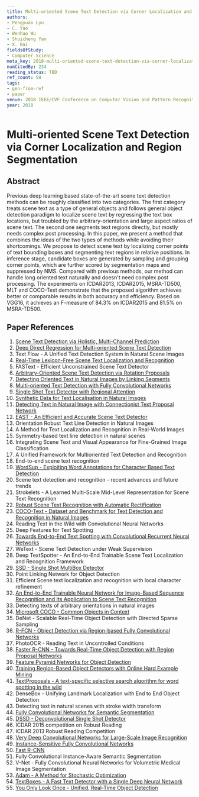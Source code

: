```yaml
---
title: Multi-oriented Scene Text Detection via Corner Localization and Region Segmentation
authors:
- Pengyuan Lyu
- C. Yao
- Wenhao Wu
- Shuicheng Yan
- X. Bai
fieldsOfStudy:
- Computer Science
meta_key: 2018-multi-oriented-scene-text-detection-via-corner-localization-and-region-segmentation
numCitedBy: 234
reading_status: TBD
ref_count: 58
tags:
- gen-from-ref
- paper
venue: 2018 IEEE/CVF Conference on Computer Vision and Pattern Recognition
year: 2018
---
```


# Multi-oriented Scene Text Detection via Corner Localization and Region Segmentation

## Abstract

Previous deep learning based state-of-the-art scene text detection methods can be roughly classified into two categories. The first category treats scene text as a type of general objects and follows general object detection paradigm to localize scene text by regressing the text box locations, but troubled by the arbitrary-orientation and large aspect ratios of scene text. The second one segments text regions directly, but mostly needs complex post processing. In this paper, we present a method that combines the ideas of the two types of methods while avoiding their shortcomings. We propose to detect scene text by localizing corner points of text bounding boxes and segmenting text regions in relative positions. In inference stage, candidate boxes are generated by sampling and grouping corner points, which are further scored by segmentation maps and suppressed by NMS. Compared with previous methods, our method can handle long oriented text naturally and doesn't need complex post processing. The experiments on ICDAR2013, ICDAR2015, MSRA-TD500, MLT and COCO-Text demonstrate that the proposed algorithm achieves better or comparable results in both accuracy and efficiency. Based on VGG16, it achieves an F-measure of 84.3% on ICDAR2015 and 81.5% on MSRA-TD500.

## Paper References

1. [Scene Text Detection via Holistic, Multi-Channel Prediction](2016-scene-text-detection-via-holistic-multi-channel-prediction)
2. [Deep Direct Regression for Multi-oriented Scene Text Detection](2017-deep-direct-regression-for-multi-oriented-scene-text-detection)
3. Text Flow - A Unified Text Detection System in Natural Scene Images
4. [Real-Time Lexicon-Free Scene Text Localization and Recognition](2016-real-time-lexicon-free-scene-text-localization-and-recognition)
5. FASText - Efficient Unconstrained Scene Text Detector
6. [Arbitrary-Oriented Scene Text Detection via Rotation Proposals](2018-arbitrary-oriented-scene-text-detection-via-rotation-proposals)
7. [Detecting Oriented Text in Natural Images by Linking Segments](2017-detecting-oriented-text-in-natural-images-by-linking-segments)
8. [Multi-oriented Text Detection with Fully Convolutional Networks](2016-multi-oriented-text-detection-with-fully-convolutional-networks)
9. [Single Shot Text Detector with Regional Attention](2017-single-shot-text-detector-with-regional-attention)
10. [Synthetic Data for Text Localisation in Natural Images](2016-synthetic-data-for-text-localisation-in-natural-images)
11. [Detecting Text in Natural Image with Connectionist Text Proposal Network](2016-detecting-text-in-natural-image-with-connectionist-text-proposal-network)
12. [EAST - An Efficient and Accurate Scene Text Detector](2017-east-an-efficient-and-accurate-scene-text-detector)
13. Orientation Robust Text Line Detection in Natural Images
14. A Method for Text Localization and Recognition in Real-World Images
15. Symmetry-based text line detection in natural scenes
16. Integrating Scene Text and Visual Appearance for Fine-Grained Image Classification
17. A Unified Framework for Multioriented Text Detection and Recognition
18. End-to-end scene text recognition
19. [WordSup - Exploiting Word Annotations for Character Based Text Detection](2017-wordsup-exploiting-word-annotations-for-character-based-text-detection)
20. Scene text detection and recognition - recent advances and future trends
21. Strokelets - A Learned Multi-Scale Mid-Level Representation for Scene Text Recognition
22. [Robust Scene Text Recognition with Automatic Rectification](2016-robust-scene-text-recognition-with-automatic-rectification)
23. [COCO-Text - Dataset and Benchmark for Text Detection and Recognition in Natural Images](2016-coco-text-dataset-and-benchmark-for-text-detection-and-recognition-in-natural-images)
24. Reading Text in the Wild with Convolutional Neural Networks
25. Deep Features for Text Spotting
26. [Towards End-to-End Text Spotting with Convolutional Recurrent Neural Networks](2017-towards-end-to-end-text-spotting-with-convolutional-recurrent-neural-networks)
27. WeText - Scene Text Detection under Weak Supervision
28. Deep TextSpotter - An End-to-End Trainable Scene Text Localization and Recognition Framework
29. [SSD - Single Shot MultiBox Detector](2016-ssd-single-shot-multibox-detector)
30. Point Linking Network for Object Detection
31. Efficient Scene text localization and recognition with local character refinement
32. [An End-to-End Trainable Neural Network for Image-Based Sequence Recognition and Its Application to Scene Text Recognition](2017-an-end-to-end-trainable-neural-network-for-image-based-sequence-recognition-and-its-application-to-scene-text-recognition)
33. Detecting texts of arbitrary orientations in natural images
34. [Microsoft COCO - Common Objects in Context](2014-microsoft-coco-common-objects-in-context)
35. DeNet - Scalable Real-Time Object Detection with Directed Sparse Sampling
36. [R-FCN - Object Detection via Region-based Fully Convolutional Networks](2016-r-fcn-object-detection-via-region-based-fully-convolutional-networks)
37. PhotoOCR - Reading Text in Uncontrolled Conditions
38. [Faster R-CNN - Towards Real-Time Object Detection with Region Proposal Networks](2015-faster-r-cnn-towards-real-time-object-detection-with-region-proposal-networks)
39. [Feature Pyramid Networks for Object Detection](2017-feature-pyramid-networks-for-object-detection)
40. [Training Region-Based Object Detectors with Online Hard Example Mining](2016-training-region-based-object-detectors-with-online-hard-example-mining)
41. [TextProposals - A text-specific selective search algorithm for word spotting in the wild](2017-textproposals-a-text-specific-selective-search-algorithm-for-word-spotting-in-the-wild)
42. DenseBox - Unifying Landmark Localization with End to End Object Detection
43. Detecting text in natural scenes with stroke width transform
44. [Fully Convolutional Networks for Semantic Segmentation](2017-fully-convolutional-networks-for-semantic-segmentation)
45. [DSSD - Deconvolutional Single Shot Detector](2017-dssd-deconvolutional-single-shot-detector)
46. ICDAR 2015 competition on Robust Reading
47. ICDAR 2013 Robust Reading Competition
48. [Very Deep Convolutional Networks for Large-Scale Image Recognition](2015-very-deep-convolutional-networks-for-large-scale-image-recognition)
49. [Instance-Sensitive Fully Convolutional Networks](2016-instance-sensitive-fully-convolutional-networks)
50. [Fast R-CNN](2015-fast-r-cnn)
51. Fully Convolutional Instance-Aware Semantic Segmentation
52. V-Net - Fully Convolutional Neural Networks for Volumetric Medical Image Segmentation
53. [Adam - A Method for Stochastic Optimization](2015-adam-a-method-for-stochastic-optimization)
54. [TextBoxes - A Fast Text Detector with a Single Deep Neural Network](2017-textboxes-a-fast-text-detector-with-a-single-deep-neural-network)
55. [You Only Look Once - Unified, Real-Time Object Detection](2016-you-only-look-once-unified-real-time-object-detection)
